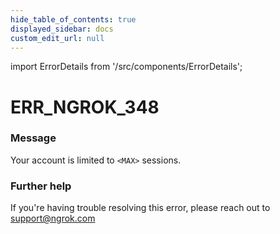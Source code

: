 ```yaml
---
hide_table_of_contents: true
displayed_sidebar: docs
custom_edit_url: null
---
```


import ErrorDetails from '/src/components/ErrorDetails';

# ERR_NGROK_348

### Message
Your account is limited to `<MAX>` sessions.

### Further help
If you're having trouble resolving this error, please reach out to [support@ngrok.com](mailto:support@ngrok.com?subject=Help%20with%20ERR_NGROK_348)

<ErrorDetails error='err_ngrok_348' />

